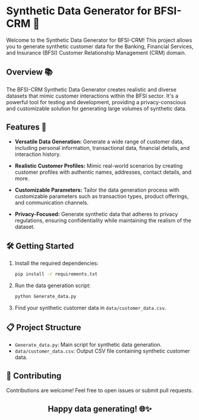 # Synthetic Data Generator for BFSI-CRM 🚀

Welcome to the Synthetic Data Generator for BFSI-CRM! This project allows you to generate synthetic customer data for the Banking, Financial Services, and Insurance (BFSI) Customer Relationship Management (CRM) domain.

## Overview 📚

The BFSI-CRM Synthetic Data Generator creates realistic and diverse datasets that mimic customer interactions within the BFSI sector. It's a powerful tool for testing and development, providing a privacy-conscious and customizable solution for generating large volumes of synthetic data.

## Features 🌟

- **Versatile Data Generation:** Generate a wide range of customer data, including personal information, transactional data, financial details, and interaction history.

- **Realistic Customer Profiles:** Mimic real-world scenarios by creating customer profiles with authentic names, addresses, contact details, and more.

- **Customizable Parameters:** Tailor the data generation process with customizable parameters such as transaction types, product offerings, and communication channels.

- **Privacy-Focused:** Generate synthetic data that adheres to privacy regulations, ensuring confidentiality while maintaining the realism of the dataset.

## 🛠️ Getting Started

1. Install the required dependencies:
    ```bash
    pip install -r requirements.txt
    ```

2. Run the data generation script:
    ```bash
    python Generate_data.py
    ```

3. Find your synthetic customer data in `data/customer_data.csv`.

## 📋 Project Structure

- `Generate_data.py`: Main script for synthetic data generation.
- `data/customer_data.csv`: Output CSV file containing synthetic customer data.

## 🤖 Contributing

Contributions are welcome! Feel free to open issues or submit pull requests.

## <p align="center">Happy data generating! 🌐✨</p>
